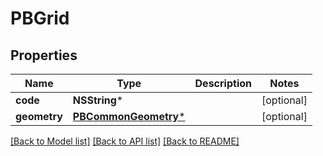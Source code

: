 # PBGrid

## Properties
Name | Type | Description | Notes
------------ | ------------- | ------------- | -------------
**code** | **NSString*** |  | [optional] 
**geometry** | [**PBCommonGeometry***](PBCommonGeometry.md) |  | [optional] 

[[Back to Model list]](../README.md#documentation-for-models) [[Back to API list]](../README.md#documentation-for-api-endpoints) [[Back to README]](../README.md)


